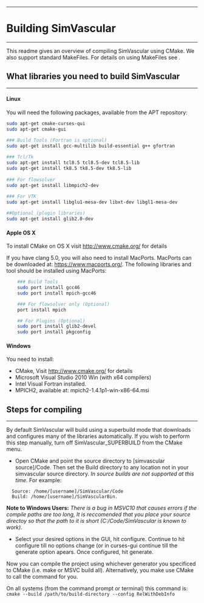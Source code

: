 ----------------------------------------------------------------------------
# 							Building SimVascular
----------------------------------------------------------------------------

This readme gives an overview of compiling SimVascular using CMake.  We also 
support standard MakeFiles.  For details on using MakeFiles see .



## What libraries you need to build SimVascular
----------------------------------------------------------------------------
#### Linux
	
You will need the following packages, available from the APT repository:

```bash
sudo apt-get cmake-curses-qui
sudo apt-get cmake-gui

### Build Tools (Fortran is optional)
sudo apt-get install gcc-multilib build-essential g++ gfortran
	
### Tcl/Tk
sudo apt-get install tcl8.5 tcl8.5-dev tcl8.5-lib
sudo apt-get install tk8.5 tk8.5-dev tk8.5-lib
	
### For flowsolver
sudo apt-get install libmpich2-dev
	
### For VTK   
sudo apt-get install libglu1-mesa-dev libxt-dev libgl1-mesa-dev

##Optional (plugin libraries)
sudo apt-get install glib2.0-dev
```


#### Apple OS X
To install CMake on OS X visit http://www.cmake.org/ for details

If you have clang 5.0, you will also need to install MacPorts. MacPorts can be
downloaded at: https://www.macports.org/. The following libraries and tool
should be installed using MacPorts:

```bash
	### Build Tools 
	sudo port install gcc46
	sudo port install mpich-gcc46

	### For flowsolver only (Optional)
	port install mpich

	## For Plugins (Optional)
	sudo port install glib2-devel
	sudo port install pkgconfig
```

#### Windows
You need to install: 
 * CMake, Visit http://www.cmake.org/ for details
 * Microsoft Visual Studio 2010 Win (with x64 compilers)
 * Intel Visual Fortran installed. 
 * MPICH2, available at: mpich2-1.4.1p1-win-x86-64.msi


## Steps for compiling
----------------------------------------------------------------------------

By default SimVascular will build using a superbuild mode that downloads and
configures many of the libraries automatically.  If you wish to perform this
step manually, turn off SimVascular_SUPERBUILD from the CMake menu.

- Open CMake and point the source directory to [simvascular source]/Code.  Then set the Build directory to any location not in your simvascular source directory. *In source builds are not supported at this time.* For example:

````
  Source: /home/[username]/SimVascular/Code
  Build: /home/[username]/SimVascularBin.
````
**Note to Windows Users:** *There is a bug in MSVC10 that causes errors if the compile paths are too long,  It is reccomended that you place your source directoy so that the path to it is short (C:/Code/SimVascular is known to work).*

- Select your desired options in the GUI, hit configure. Continue to hit configure till no options change (or in curses-gui continue till the generate option apears.  Once configured, hit generate.  
	

Now you can compile the project using whichever generator you specificed to 
CMake (i.e. make or MSVC build all).  Alternatively, you make use CMake to call 
the command for you.

On all systems (from the command prompt or terminal) this command is: 
`cmake --build /path/to/build-directory --config RelWithDebInfo`